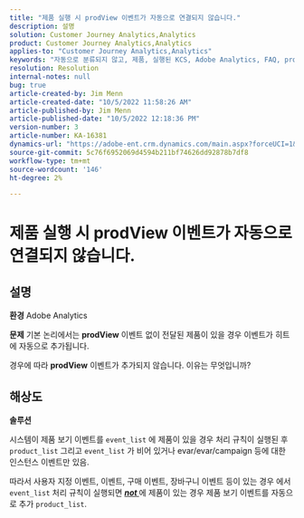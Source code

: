 ```yaml
---
title: "제품 실행 시 prodView 이벤트가 자동으로 연결되지 않습니다."
description: 설명
solution: Customer Journey Analytics,Analytics
product: Customer Journey Analytics,Analytics
applies-to: "Customer Journey Analytics,Analytics"
keywords: "자동으로 분류되지 않고, 제품, 실행된 KCS, Adobe Analytics, FAQ, prodView 이벤트"
resolution: Resolution
internal-notes: null
bug: true
article-created-by: Jim Menn
article-created-date: "10/5/2022 11:58:26 AM"
article-published-by: Jim Menn
article-published-date: "10/5/2022 12:18:36 PM"
version-number: 3
article-number: KA-16381
dynamics-url: "https://adobe-ent.crm.dynamics.com/main.aspx?forceUCI=1&pagetype=entityrecord&etn=knowledgearticle&id=43d0a503-a544-ed11-bba1-000d3a3064b8"
source-git-commit: 5c76f6952069d4594b211bf74626dd92878b7df8
workflow-type: tm+mt
source-wordcount: '146'
ht-degree: 2%

---
```


# 제품 실행 시 prodView 이벤트가 자동으로 연결되지 않습니다.

## 설명


<b>환경</b>
Adobe Analytics

<b>문제</b>
기본 논리에서는 <b>prodView</b> 이벤트 없이 전달된 제품이 있을 경우 이벤트가 히트에 자동으로 추가됩니다.

경우에 따라 <b>prodView</b> 이벤트가 추가되지 않습니다. 이유는 무엇입니까?


## 해상도


<b>솔루션</b>

시스템이 제품 보기 이벤트를 `event_list` 에 제품이 있을 경우 처리 규칙이 실행된 후 `product_list` 그리고 `event_list` 가 비어 있거나 evar/evar/campaign 등에 대한 인스턴스 이벤트만 있음.

따라서 사용자 지정 이벤트, 이벤트, 구매 이벤트, 장바구니 이벤트 등이 있는 경우 에서 `event_list` 처리 규칙이 실행되면 <u><em><b>not </b></em></u>에 제품이 있는 경우 제품 보기 이벤트를 자동으로 추가 `product_list`.
